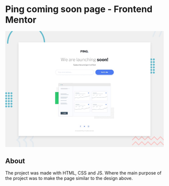 # Ping coming soon page - Frontend Mentor

![Design preview for the Ping coming soon page coding challenge](./images/desktop-preview.jpg)

## About

The project was made with HTML, CSS and JS. Where the main purpose of the project was to make the page similar to the design above.
